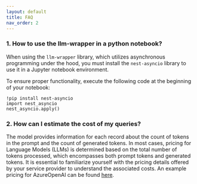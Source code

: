 ```yaml
---
layout: default
title: FAQ
nav_order: 2
---
```



### 1. How to use the llm-wrapper in a python notebook?
When using the `llm-wrapper` library, which utilizes asynchronous programming under the hood, you must install the `nest-asyncio` library to use it in a Jupyter notebook environment.

To ensure proper functionality, execute the following code at the beginning of your notebook:
```jupyterpython
!pip install nest-asyncio
import nest_asyncio
nest_asyncio.apply()
```



### 2. How can I estimate the cost of my queries?

The model provides information for each record about the count of tokens in the prompt and the count of generated tokens.
In most cases, pricing for Language Models (LLMs) is determined based on the total number of tokens processed, which encompasses both prompt tokens and generated tokens. It is essential to familiarize yourself with the pricing details offered by your service provider to understand the associated costs. An example pricing for AzureOpenAI can be found [here](https://azure.microsoft.com/en-us/pricing/details/cognitive-services/openai-service/).




